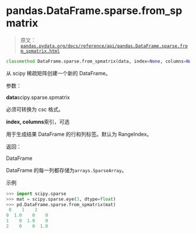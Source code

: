 # pandas.DataFrame.sparse.from_spmatrix

> 原文：[`pandas.pydata.org/docs/reference/api/pandas.DataFrame.sparse.from_spmatrix.html`](https://pandas.pydata.org/docs/reference/api/pandas.DataFrame.sparse.from_spmatrix.html)

```py
classmethod DataFrame.sparse.from_spmatrix(data, index=None, columns=None)
```

从 scipy 稀疏矩阵创建一个新的 DataFrame。

参数：

**data**scipy.sparse.spmatrix

必须可转换为 csc 格式。

**index, columns**索引，可选

用于生成结果 DataFrame 的行和列标签。默认为 RangeIndex。

返回：

DataFrame

DataFrame 的每一列都存储为`arrays.SparseArray`。

示例

```py
>>> import scipy.sparse
>>> mat = scipy.sparse.eye(3, dtype=float)
>>> pd.DataFrame.sparse.from_spmatrix(mat)
 0    1    2
0  1.0    0    0
1    0  1.0    0
2    0    0  1.0 
```
